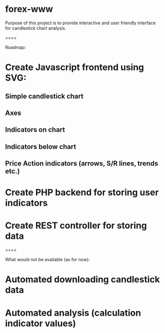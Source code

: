 forex-www
=========

Purpose of this project is to provide interactive and user friendly interface for candlestick chart analysis. 

====

Roadmap:
# Create Javascript frontend using SVG:
## Simple candlestick chart
## Axes
## Indicators on chart
## Indicators below chart
## Price Action indicators (arrows, S/R lines, trends etc.)
# Create PHP backend for storing user indicators
# Create REST controller for storing data

====

What would not be available (as for now):

# Automated downloading candlestick data
# Automated analysis (calculation indicator values)
